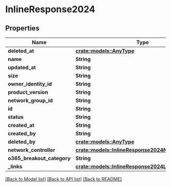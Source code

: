 # InlineResponse2024

## Properties

Name | Type | Description | Notes
------------ | ------------- | ------------- | -------------
**deleted_at** | [**crate::models::AnyType**](.md) |  | 
**name** | **String** |  | 
**updated_at** | **String** |  | 
**size** | **String** |  | 
**owner_identity_id** | **String** |  | 
**product_version** | **String** |  | 
**network_group_id** | **String** |  | 
**id** | **String** |  | 
**status** | **String** |  | 
**created_at** | **String** |  | 
**created_by** | **String** |  | 
**deleted_by** | [**crate::models::AnyType**](.md) |  | 
**network_controller** | [**crate::models::InlineResponse2024NetworkController**](inline_response_202_4_networkController.md) |  | 
**o365_breakout_category** | **String** |  | 
**_links** | [**crate::models::InlineResponse2024Links**](inline_response_202_4__links.md) |  | 

[[Back to Model list]](../README.md#documentation-for-models) [[Back to API list]](../README.md#documentation-for-api-endpoints) [[Back to README]](../README.md)


